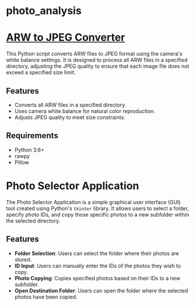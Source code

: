 # photo_analysis

# [ARW to JPEG Converter](https://github.com/WowkDigital/photo_analysis/blob/main/arw_to_jpg.py)

This Python script converts ARW files to JPEG format using the camera's white balance settings. It is designed to process all ARW files in a specified directory, adjusting the JPEG quality to ensure that each image file does not exceed a specified size limit.

## Features

- Converts all ARW files in a specified directory.
- Uses camera white balance for natural color reproduction.
- Adjusts JPEG quality to meet size constraints.

## Requirements

- Python 3.6+
- rawpy
- Pillow

# Photo Selector Application

The Photo Selector Application is a simple graphical user interface (GUI) tool created using Python's `tkinter` library. It allows users to select a folder, specify photo IDs, and copy those specific photos to a new subfolder within the selected directory.

## Features

- **Folder Selection**: Users can select the folder where their photos are stored.
- **ID Input**: Users can manually enter the IDs of the photos they wish to copy.
- **Photo Copying**: Copies specified photos based on their IDs to a new subfolder.
- **Open Destination Folder**: Users can open the folder where the selected photos have been copied.
